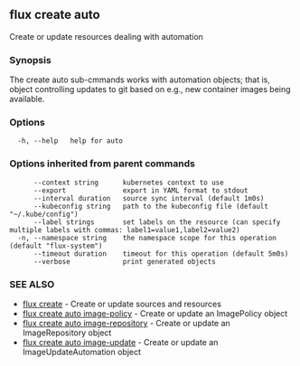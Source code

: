 ## flux create auto

Create or update resources dealing with automation

### Synopsis

The create auto sub-cmmands works with automation objects; that is,
object controlling updates to git based on e.g., new container images
being available.

### Options

```
  -h, --help   help for auto
```

### Options inherited from parent commands

```
      --context string      kubernetes context to use
      --export              export in YAML format to stdout
      --interval duration   source sync interval (default 1m0s)
      --kubeconfig string   path to the kubeconfig file (default "~/.kube/config")
      --label strings       set labels on the resource (can specify multiple labels with commas: label1=value1,label2=value2)
  -n, --namespace string    the namespace scope for this operation (default "flux-system")
      --timeout duration    timeout for this operation (default 5m0s)
      --verbose             print generated objects
```

### SEE ALSO

* [flux create](flux_create.md)	 - Create or update sources and resources
* [flux create auto image-policy](flux_create_auto_image-policy.md)	 - Create or update an ImagePolicy object
* [flux create auto image-repository](flux_create_auto_image-repository.md)	 - Create or update an ImageRepository object
* [flux create auto image-update](flux_create_auto_image-update.md)	 - Create or update an ImageUpdateAutomation object

